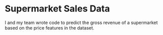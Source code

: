 # Supermarket Sales Data
I and my team wrote code to predict the gross revenue of a supermarket based on the price features in the dataset.
